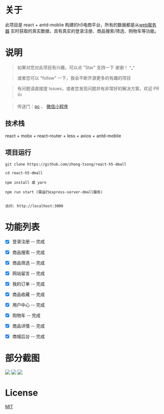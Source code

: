 
# 关于

此项目是 react + antd-moblie 构建的h5电商平台，所有的数据都是从[web服务器](https://github.com/zhong-tsong/express-server-dmall) 实时获取的真实数据，具有真实的登录注册、商品搜索/筛选、购物车等功能。


# 说明

>  如果对您对此项目有兴趣，可以点 "Star" 支持一下 谢谢！ ^_^

>  或者您可以 "follow" 一下，我会不断开源更多的有趣的项目

>  有问题请直接提 Issues，或者您发现问题并有非常好的解决方案，欢迎 PR 👍

>  传送门：[pc](https://github.com/zhong-tsong/react-pc-dmall)  、 [微信小程序](https://github.com/zhong-tsong/taro-wx-dmall)



## 技术栈

react + mobx + react-router + less + axios + antd-moblie


## 项目运行


```
git clone https://github.com/zhong-tsong/react-h5-dmall  

cd react-h5-dmall  

npm install 或 yarn

npm run start (需运行express-server-dmall服务)


访问: http://localhost:3000

```


# 功能列表

- [x] 登录注册 -- 完成
- [x] 商品搜索 -- 完成
- [x] 商品筛选 -- 完成
- [x] 网站留言 -- 完成
- [x] 我的订单 -- 完成
- [x] 商品收藏 -- 完成
- [x] 用户中心 -- 完成
- [x] 购物车 -- 完成
- [x] 商品详情 -- 完成
- [x] 商城后台 -- 完成


# 部分截图


<img src="https://github.com/zhong-tsong/react-h5-dmall/blob/master/preview/home.png"/>

<img src="https://github.com/zhong-tsong/react-h5-dmall/blob/master/preview/products.png"/>

<img src="https://github.com/zhong-tsong/react-h5-dmall/blob/master/preview/login.png"/>


# License

[MIT](https://github.com/zhong-tsong/react-h5-dmall/blob/master/LICENSE)


